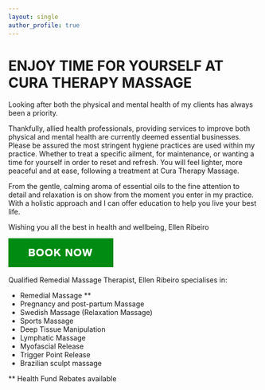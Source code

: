 ```yaml
---
layout: single
author_profile: true
---
```

# ENJOY TIME FOR YOURSELF AT CURA THERAPY MASSAGE

Looking after both the physical and mental health of my clients has always been a priority. 

Thankfully, allied health professionals, providing services to improve both physical and mental health are currently deemed essential businesses. Please be assured the most stringent hygiene practices are used within my practice.
Whether to treat a specific ailment, for maintenance, or wanting a time for yourself in order to reset and refresh. You will feel lighter, more peaceful and at ease, following a treatment at Cura Therapy Massage.

From the gentle, calming aroma of essential oils to the fine attention to detail and relaxation is on show from the moment you enter in my practice. 
With a holistic approach and I can offer education to help you live your best life. 

Wishing you all the best in health and wellbeing, 
Ellen Ribeiro

[![Book Now](assets/booknow.png)](https://squareup.com/appointments/book/svcrrzmr2kv4gi/LG09BH2D0Z83P/start)

Qualified Remedial Massage Therapist, Ellen Ribeiro specialises in:
-	Remedial Massage **
-	Pregnancy and post-partum Massage
-	Swedish Massage (Relaxation Massage)
-	Sports Massage
-	Deep Tissue Manipulation
-	Lymphatic Massage
-	Myofascial Release
-	Trigger Point Release
-	Brazilian sculpt massage


 ** Health Fund Rebates available

